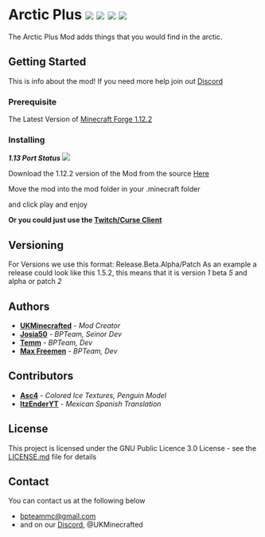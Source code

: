 # Arctic Plus ![](https://img.shields.io/badge/Creator-UKMinecrafted-orange.svg) ![](https://img.shields.io/badge/Minecraft-1.12.2-blue.svg) ![](https://img.shields.io/badge/Owner-BPTeam-blue.svg) ![](https://img.shields.io/badge/Mod%20Status-Complete-green.svg)


The Arctic Plus Mod adds things that you would find in the arctic.

## Getting Started

This is info about the mod!
If you need more help join out [Discord](https://discord.gg/R6GQ4PU)

### Prerequisite
The Latest Version of [Minecraft  Forge 1.12.2](https://www.minecraftforge.net)

### Installing
***1.13 Port Status*** ![](https://img.shields.io/badge/Port%20Status-1%25-red.svg)

Download the 1.12.2 version of the Mod from the source [Here](https://minecraft.curseforge.com/projects/arctic-plus)

Move the mod into the mod folder in your .minecraft folder

and click play and enjoy

**Or you could just use the [Twitch/Curse Client](https://app.twitch.tv/download)**
## Versioning

For Versions we use this format: Release.Beta.Alpha/Patch As an example a release could look like this 1.5.2, this means that it is version *1* beta *5* and alpha or patch *2*

## Authors

* **[UKMinecrafted](https://GitHub.com/UKMinecrafted)** - *Mod Creator*
* **[Josia50](https://GitHub.com/Josia50)** - *BPTeam, Seinor Dev*
* **[Temm](https://GitHub.com/bpteammc/arcticmod)** - *BPTeam, Dev*
* **[Max Freemen](https://GitHub.com/MaxFreemen)** - *BPTeam, Dev*

## Contributors


* **[Asc4](https://GitHub.com/Asc4Yin)** - *Colored Ice Textures, Penguin Model*
* **[ItzEnderYT](https://GitHub.com/ItzEnderYT0)** - *Mexican Spanish Translation*

## License

This project is licensed under the GNU Public Licence 3.0  License - see the [LICENSE.md](LICENSE.md) file for details

## Contact
You can contact us at the following below
* bpteammc@gmail.com
* and on our [Discord](https://discord.gg/R6GQ4PU), @UKMinecrafted
